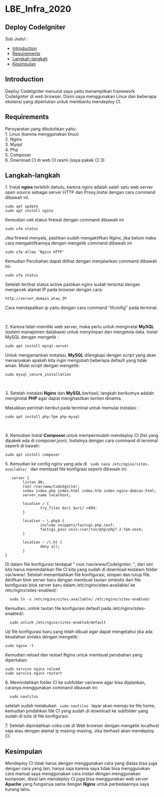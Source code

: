 # LBE_Infra_2020

## Deploy CodeIgniter

Sub Judul :

- <a href="#Introduction"> Introduction </a>
- <a href="#Requirements"> Requirements </a>
- <a href="#Langkah-langkah"> Langkah-langkah </a>
- <a href="#Kesimpulan"> Kesimpulan </a>

## Introduction
<justify>
<p> Deploy CodeIgniter menurut saya yaitu menampilkan framework CodeIgniter di web browser. Disini saya menggunakan Linux dan beberapa ekstensi yang diperlukan untuk membantu mendeploy CI. </p>
</justify>

## Requirements
<justify>
<p> Persyaratan yang dibutuhkan yaitu: <br>
1. Linux (karena menggunakan linux) <br>
2. Nginx <br>
3. Myqsl <br>
4. Php <br>
5. Composer <br>
6. Download CI di web CI resmi (saya pakek CI 3) </p>
</justify>

## Langkah-langkah
<justify>
<p> 1. Instal <b>nginx</b> terlebih dahulu, karena nginx adalah salah satu web server <i> open source </i> sebagai server HTTP dan Proxy,Instal dengan cara command dibawah ini.</p>
  
    sudo apt update
    sudo apt install nginx
   
<p> Kemudian cek status firewal dengan command dibawah ini</p>

    sudo ufw status
    
<p> Jika firewal menyala, pastikan sudah mengaktifkan Nginx, jika belum maka cara mengaktifkannya dengan mengetik command dibawah ini</p>

    sudo ufw allow 'Nginx HTTP'
    
<p> Kemudian Perubahan dapat dilihat dengan menjalankan command dibawah ini:</p>

    sudo ufw status

<p> Setelah terlihat status active pastikan nginx sudah terisntal dengan mengecek alamat IP pada browser dengan cara:</p>
    
    http://server_domain_atau_IP

<p> Cara mendapatkan ip yaitu dengan cara command "ifconfig" pada terminal. </p> <br>


<p> 2. Karena telah memiliki web server, maka perlu untuk menginstal <b> MySQL </b> (sistem manajemen database) untuk menyimpan dan mengelola data. Instal MySQL dengan mengetik :
</p>

    sudo apt install mysql-server

<p> Untuk mengamankan instalasi, <b> MySQL </b> dilengkapi dengan <i>script</i> yang akan menanyakan apakah kita ingin mengubah beberapa default yang tidak aman. Mulai <i>script</i> dengan mengetik:</p>

    sudo mysql_secure_installation

<br>

<p> 3. Setelah instalasi <b> Nginx </b> dan <b> MySQL </b> berhasil, langkah berikutnya adalah menginstal <b> PHP </b> agar dapat menghasilkan konten dinamis.</p>

<p>Masukkan perintah berikut pada terminal untuk memulai instalasi :</p>

    sudo apt install php-fpm php-mysql

<br>

<p> 4. Kemudian Instal <b> Composer </b> untuk mempermudah mendeploy CI (list yang dipakek ada di composer.json). Instalnya dengan cara command di terminal seperti di bawah: </p>
  
    sudo apt install composer
    
<p> 5. Kemudian ke config nginx yang ada di <code> sudo nano /etc/nginx/sites-available/ </code> dan membuat file konfigrasi seperti dibawah ini: </p> 

       server {
            listen 80;
            root /var/www/CodeIgniter;
            index index.php index.html index.htm index.nginx-debian.html;
            server_name localhost;

            location / {
                    try_files $uri $uri/ =404;
            }

            location ~ \.php$ {
                    include snippets/fastcgi-php.conf;
                    fastcgi_pass unix:/var/run/php/php7.2-fpm.sock;
            }

            location ~ /\.ht {
                    deny all;
            }
    }

<p> Di dalam file konfigurasi terdapat " root /var/www/CodeIgniter; ", dari sini kita harus memindahkan file CI kita yang sudah di download kedalam folder var/www/.
  Setelah menambahkan file konfigurasi, simpan dan tutup file. Aktifkan blok server baru dengan membuat tautan simbolis dari file konfigurasi blok server baru dalam      /etc/nginx/sites-available/ ke /etc/nginx/sites-enabled/: </p>

      sudo ln -s /etc/nginx/sites-available/ /etc/nginx/sites-enabled/
      
<p>Kemudian, unlink tautan file konfigurasi default pada /etc/nginx/sites-enabled/: </p>

      sudo unlink /etc/nginx/sites-enabled/default
      
<p>Uji file konfigurasi baru yang telah dibuat agar dapat mengetahui jika ada kesalahan sintaks dengan mengetik: </p>

    sudo nginx -t

<p>Kemudian reload dan restart Nginx untuk membuat perubahan yang diperlukan:</p>

    sudo service nginx reload
    sudo service nginx restart

<p> 6. Memindahkan folder CI ke subfolder var/www agar bisa dijalankan, caranya menggunakan command dibawah ini:

      sudo nautilus
      
<p> setelah sudah melakukan <code> sudo nautilus </code> layar akan menuju ke file home, kemudian pindahkan file CI yang sudah di download ke subfolder yang sudah di tulis di file konfigurasi. </p>

<p> 7. Setelah dipindahkan coba cek di Web browser dengan mengetik localhost saja atau dengan alamat ip masing-masing, Jika berhasil akan mendeploy CI.
</justify>  
  
## Kesimpulan
<justify>
  <p> Mendeploy CI tidak harus dengan menggunakan cara yang diatas bisa juga dengan cara yang lain, hanya saja karena saya tidak bisa menggunakan cara manual saya menggunakan cara instan dengan menggunakan komposer, disisi lain mendeploy CI juga bisa menggunakan web server <b>Apache</b> yang fungsinya sama dengan <b>Nginx</b> untuk perbedaannya saya kurang tahu. </p>
  </justify>
  
